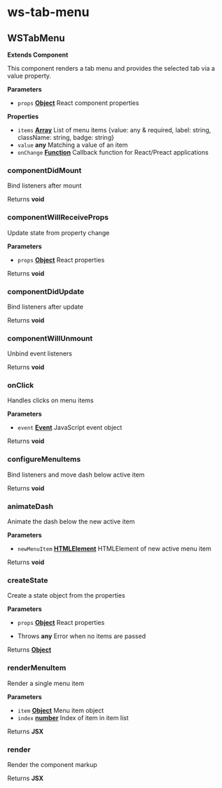 # ws-tab-menu
## WSTabMenu

**Extends Component**

This component renders a tab menu and provides the selected tab via a value property.

**Parameters**

-   `props` **[Object][1]** React component properties

**Properties**

-   `items` **[Array][2]** List of menu items {value: any & required, label: string, className: string, badge: string}
-   `value` **any** Matching a value of an item
-   `onChange` **[Function][3]** Callback function for React/Preact applications

### componentDidMount

Bind listeners after mount

Returns **void** 

### componentWillReceiveProps

Update state from property change

**Parameters**

-   `props` **[Object][1]** React properties

Returns **void** 

### componentDidUpdate

Bind listeners after update

Returns **void** 

### componentWillUnmount

Unbind event listeners

Returns **void** 

### onClick

Handles clicks on menu items

**Parameters**

-   `event` **[Event][4]** JavaScript event object

Returns **void** 

### configureMenuItems

Bind listeners and move dash below active item

Returns **void** 

### animateDash

Animate the dash below the new active item

**Parameters**

-   `newMenuItem` **[HTMLElement][5]** HTMLElement of new active menu item

Returns **void** 

### createState

Create a state object from the properties

**Parameters**

-   `props` **[Object][1]** React properties


-   Throws **any** Error when no items are passed

Returns **[Object][1]** 

### renderMenuItem

Render a single menu item

**Parameters**

-   `item` **[Object][1]** Menu item object
-   `index` **[number][6]** Index of item in item list

Returns **JSX** 

### render

Render the component markup

Returns **JSX** 

[1]: https://developer.mozilla.org/docs/Web/JavaScript/Reference/Global_Objects/Object

[2]: https://developer.mozilla.org/docs/Web/JavaScript/Reference/Global_Objects/Array

[3]: https://developer.mozilla.org/docs/Web/JavaScript/Reference/Statements/function

[4]: https://developer.mozilla.org/docs/Web/API/Event

[5]: https://developer.mozilla.org/docs/Web/HTML/Element

[6]: https://developer.mozilla.org/docs/Web/JavaScript/Reference/Global_Objects/Number
